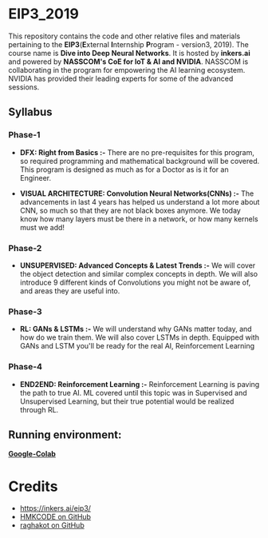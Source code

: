 # EIP3_2019

This repository contains the code and other relative files and materials pertaining to the **EIP3**(**E**xternal **I**nternship **P**rogram - version3, 2019). The course name is **Dive into Deep Neural Networks**. It is hosted by **inkers.ai** and powered by **NASSCOM's CoE for IoT & AI and NVIDIA**. NASSCOM is collaborating in the program for empowering the AI learning ecosystem. NVIDIA has provided their leading experts for some of the advanced sessions.

## Syllabus

### Phase-1
- **DFX: Right from Basics :-**
There are no pre-requisites for this program, so required programming and mathematical background will be covered. This program is designed as much as for a Doctor as is it for an Engineer.

- **VISUAL ARCHITECTURE: Convolution Neural Networks(CNNs) :-** 
The advancements in last 4 years has helped us understand a lot more about CNN, so much so that they are not black boxes anymore. We today know how many layers must be there in a network, or how many kernels must we add!

### Phase-2
- **UNSUPERVISED: Advanced Concepts & Latest Trends :-**
We will cover the object detection and similar complex concepts in depth. We will also introduce 9 different kinds of Convolutions you might not be aware of, and areas they are useful into.

### Phase-3
- **RL: GANs & LSTMs :-**
We will understand why GANs matter today, and how do we train them. We will also cover LSTMs in depth. Equipped with GANs and LSTM you'll be ready for the real AI, Reinforcement Learning

### Phase-4
- **END2END: Reinforcement Learning :-**
Reinforcement Learning is paving the path to true AI. ML covered until this topic was in Supervised and Unsupervised Learning, but their true potential would be realized through RL.

## Running environment:
**<a href="https://colab.research.google.com/">Google-Colab</a>**

# Credits
- <a href="https://inkers.ai/eip3/">https://inkers.ai/eip3/</a>
- <a href="https://hmkcode.github.io/ai/backpropagation-step-by-step/">HMKCODE on GitHub</a>
- <a href="https://github.com/raghakot/keras-resnet">raghakot on GitHub</a>
